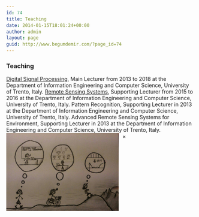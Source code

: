 ```yaml
---
id: 74
title: Teaching
date: 2014-01-15T18:01:24+00:00
author: admin
layout: page
guid: http://www.begumdemir.com/?page_id=74
---
```

<div class="col-lg-12 text-left">
  <h3>Teaching</h3>
  <div class="row m-0">
    <div class="col-lg-8 p-0 text-left">
      <span class="list-group-item list-group-item-action">
        <a title="Digital Signal Processing" href="http://rslab-tech.disi.unitn.it/moodle/course/view.php?id=17" target="_blank">Digital Signal Processing</a>, Main Lecturer from 2013 to 2018 at the Department of Information Engineering and Computer Science, University of Trento, Italy.
      </span>
      <span class="list-group-item list-group-item-action">
        <a title="Remote Sensing Systems" href="http://rslab-tech.disi.unitn.it/moodle/course/view.php?id=10" target="_blank">Remote Sensing Systems</a>, Supporting Lecturer from 2015 to 2016 at the Department of Information Engineering and Computer Science, University of Trento, Italy.
      </span>
      <span class="list-group-item list-group-item-action">Pattern Recognition, Supporting Lecturer in 2013 at the Department of Information Engineering and Computer Science, University of Trento, Italy.
      </span>
      <span class="list-group-item list-group-item-action">Advanced Remote Sensing Systems for Environment, Supporting Lecturer in 2013 at the Department of Information Engineering and Computer Science, University of Trento, Italy.
      </span>
    </div>
    <div class="col-lg-4 text-left">
      <img class="rounded img-pointer" id="dspImg" src="./assets/images/dsp_1.jpg" style="margin-right: 10px" align="left" width="300px" >
    </div>
  </div>  
</div>

<!-- Modal -->
<!-- The Modal -->
<div id="myModal" class="modal">
  <span class="close">&times;</span>
  <img class="modal-content" id="dspImg">
  <div id="caption"></div>
</div>


<script>
// Get the modal
var modal = document.getElementById('myModal');

// Get the image and insert it inside the modal - use its "alt" text as a caption
var img = document.getElementById('myImg');
var modalImg = document.getElementById("dspImg");
var captionText = document.getElementById("caption");

img.onclick = function(){
    modal.style.display = "block";
    modalImg.src = this.src;
    captionText.innerHTML = this.alt;
}

// Get the <span> element that closes the modal
var span = document.getElementsByClassName("close")[0];

// When the user clicks on <span> (x), close the modal
span.onclick = function() { 
    modal.style.display = "none";
}
</script>